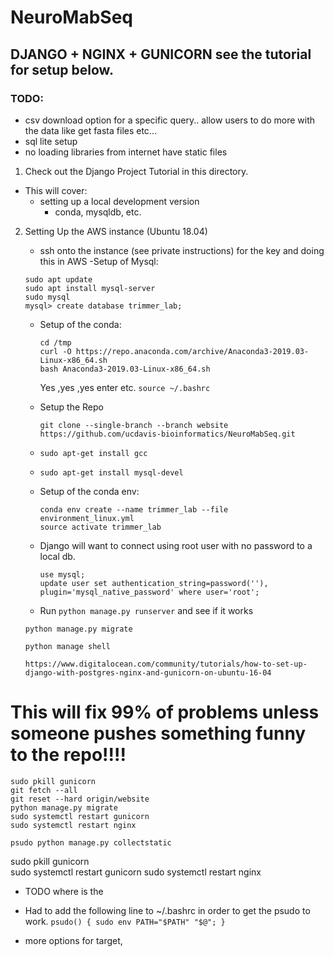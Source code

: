 # NeuroMabSeq

## DJANGO + NGINX + GUNICORN  see the tutorial for setup below.

### TODO:
- csv download option for a specific query.. allow users to do more with the data like get fasta files etc...
- sql lite setup
- no loading libraries from internet have static files




1. Check out the Django Project Tutorial in this directory.
- This will cover:
    - setting up a local development version
        - conda, mysqldb, etc. 
2. Setting Up the AWS instance (Ubuntu 18.04)
    - ssh onto the instance (see private instructions) for the key and doing this in AWS
    -Setup of Mysql:
     ```
     sudo apt update
     sudo apt install mysql-server
     sudo mysql
     mysql> create database trimmer_lab;
     ```
    - Setup of the conda:
        ```
        cd /tmp
        curl -O https://repo.anaconda.com/archive/Anaconda3-2019.03-Linux-x86_64.sh
        bash Anaconda3-2019.03-Linux-x86_64.sh
        ```
      Yes ,yes ,yes enter etc. 
        `source ~/.bashrc`
   
    - Setup the Repo
        ```
        git clone --single-branch --branch website https://github.com/ucdavis-bioinformatics/NeuroMabSeq.git
   
        ```
    - `sudo apt-get install gcc`
    - `sudo apt-get install mysql-devel`
   
    - Setup of the conda env:
        ```
        conda env create --name trimmer_lab --file environment_linux.yml
        source activate trimmer_lab
        ```
    - Django will want to connect using root user with no password to a local db.
        ```
        use mysql;
        update user set authentication_string=password(''), plugin='mysql_native_password' where user='root';
        ```
   - Run `python manage.py runserver` and see if it works
   
   `python manage.py migrate`
   
   `python manage shell`
   
   `https://www.digitalocean.com/community/tutorials/how-to-set-up-django-with-postgres-nginx-and-gunicorn-on-ubuntu-16-04`
   
  
# This will fix 99% of problems unless someone pushes something funny to the repo!!!!
```  # from the dirctory with the manage.py script
sudo pkill gunicorn   
git fetch --all
git reset --hard origin/website
python manage.py migrate
sudo systemctl restart gunicorn
sudo systemctl restart nginx

psudo python manage.py collectstatic

```
sudo pkill gunicorn   
sudo systemctl restart gunicorn
sudo systemctl restart nginx



- TODO where is the 
- Had to add the following line to ~/.bashrc in order to get the psudo to work. 
`psudo() { sudo env PATH="$PATH" "$@"; } `


- more options for target, 